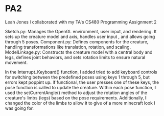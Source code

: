 # PA2
Leah Jones 
I collaborated with my TA's
CS480 Programming Assignment 2

Sketch.py: Manages the OpenGL environment, user input, and rendering. It sets up the creature model and axis, handles user input , and allows going through 5  poses.
Component.py: Defines components for the creature, handling transformations like translation, rotation, and scaling.
ModelLinkage.py: Constructs the creature model with a central body and legs, defines joint behaviors, and sets rotation limits to ensure natural movement.

In the Interrupt_Keyboard() function, I added tried to add keyboard controls for switching between the predefined poses using keys 1 through 5, but errors kept poppint up. If functional,  the user presses one of these keys, the pose function is called to update the creature. Within each pose function, I used the setCurrentAngle() method to adjust the rotation angles of the creature's limbs (legs) based on the pose requirements. Additionally, I changed the color of the limbs to allow it to give of a more minecraft look I was going for. 
